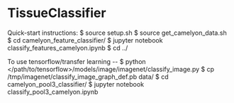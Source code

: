 # TissueClassifier

Quick-start instructions:
$ source setup.sh
$ source get_camelyon_data.sh
$ cd camelyon_feature_classifier/
$ jupyter notebook classify_features_camelyon.ipynb
$ cd ../

To use tensorflow/transfer learning --
$ python </path/to/tensorflow>/models/image/imagenet/classify_image.py
$ cp /tmp/imagenet/classify_image_graph_def.pb data/
$ cd camelyon_pool3_classifier/
$ jupyter notebook classify_pool3_camelyon.ipynb
